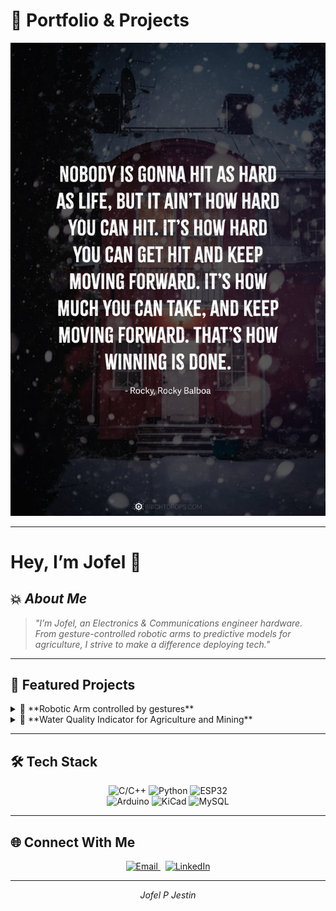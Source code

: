 # 📘 Portfolio & Projects

<!-- Make sure this path & filename exactly match your repo (case-sensitive). If you uploaded `quote.jpg` to the repo root: -->
![Banner](quote.jpg)

---

# Hey, I’m **Jofel** 👋

<p align="center">
  <a href="https://github.com/jofel-dev">
  </a>
</p>

## 💥 _About Me_

> _"I’m Jofel, an Electronics & Communications engineer hardware. From gesture-controlled robotic arms to predictive models for agriculture, I strive to make a difference deploying tech."_

---

## 🚀 Featured Projects

<details>
<summary>🤖 **Robotic Arm controlled by gestures**</summary>

**Tech**: ESP-NOW, PCA9685, MPU6050  
**Highlights**:
- Real-time gesture capture  
- Smooth servo control for precision  

![Glove Demo](assets/glove-demo.gif)

</details>

<details>
<summary>🌱 **Water Quality Indicator for Agriculture and Mining**</summary>

**Tech**: XAMPP → MySQL, Arduino IDE, PHP  
**Highlights**:
- 4-parameter model (pH, Temperature, TDS, Turbidity)  
- Live dashboard integration  

<img src="assets/soil-dashboard.png" width="400" />

</details>

---

## 🛠️ Tech Stack

<p align="center">
  <!-- three per row, bigger via height attribute -->
  <img src="https://img.shields.io/badge/C%2F%2B%2B-blue" alt="C/C++" height="50" />
  <img src="https://img.shields.io/badge/Python-yellow" alt="Python" height="50" />
  <img src="https://img.shields.io/badge/ESP32-teal" alt="ESP32" height="50" />
  <br>
  <img src="https://img.shields.io/badge/Arduino-lightgrey" alt="Arduino" height="50" />
  <img src="https://img.shields.io/badge/KiCad-red" alt="KiCad" height="50" />
  <img src="https://img.shields.io/badge/MySQL-blueviolet" alt="MySQL" height="50" />
  <br>
 
</p>

---

## 🌐 Connect With Me

<p align="center">
  <!-- clickable mailto and LinkedIn -->
  <a href="mailto:jofelpj@gmail.com" rel="nofollow">
    <img src="https://img.shields.io/badge/Email-%40gmail.com-red" alt="Email" height="50" />
  </a>
  &nbsp;
  <a href="https://www.linkedin.com/in/jofelpj/" rel="nofollow">
    <img src="https://img.shields.io/badge/LinkedIn-blue" alt="LinkedIn" height="50" />
  </a>
</p>

---

<p align="center">
  <em>Jofel P Jestin</em>
</p>
